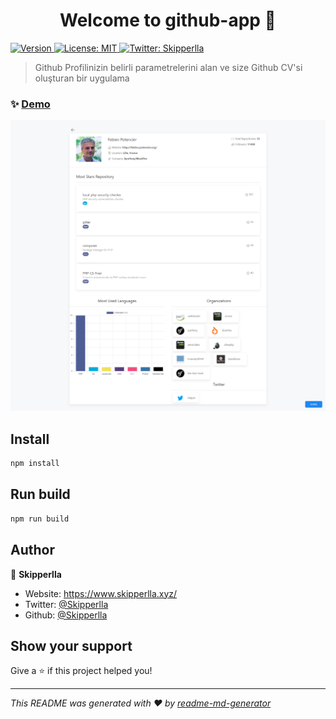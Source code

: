 <h1 align="center">Welcome to github-app 👋</h1>
<p>
  <a href="https://www.npmjs.com/package/github-app" target="_blank">
    <img alt="Version" src="https://img.shields.io/npm/v/github-app.svg">
  </a>
  <a href="#" target="_blank">
    <img alt="License: MIT" src="https://img.shields.io/badge/License-MIT-yellow.svg" />
  </a>
  <a href="https://twitter.com/Skipperlla" target="_blank">
    <img alt="Twitter: Skipperlla" src="https://img.shields.io/twitter/follow/Skipperlla.svg?style=social" />
  </a>
</p>

> Github Profilinizin belirli parametrelerini alan ve size Github CV'si oluşturan bir uygulama

### ✨ [Demo](https://github-app-blue.vercel.app/)

<img src="./public/images/preview.png">

## Install

```sh
npm install
```

## Run build

```sh
npm run build
```

## Author

👤 **Skipperlla**

* Website: https://www.skipperlla.xyz/
* Twitter: [@Skipperlla](https://twitter.com/Skipperlla)
* Github: [@Skipperlla](https://github.com/Skipperlla)

## Show your support

Give a ⭐️ if this project helped you!

***
_This README was generated with ❤️ by [readme-md-generator](https://github.com/kefranabg/readme-md-generator)_
